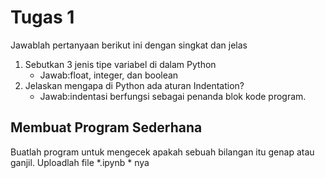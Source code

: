 # Tugas 1

Jawablah pertanyaan berikut ini dengan singkat dan jelas
1. Sebutkan 3 jenis tipe variabel di dalam Python
    * Jawab:float, integer, dan boolean
2. Jelaskan mengapa di Python ada aturan Indentation?
    * Jawab:indentasi berfungsi sebagai penanda blok kode program.
    
## Membuat Program Sederhana

Buatlah program untuk mengecek apakah sebuah bilangan itu genap atau ganjil. Uploadlah file *.ipynb * nya

